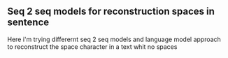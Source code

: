 ## Seq 2 seq models for reconstruction spaces in sentence 

Here i'm trying differernt seq 2 seq models and language model approach to reconstruct the space character in a text whit no spaces

